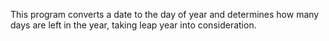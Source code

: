 This program converts a date to the day of year and determines how many days are left in the year, taking leap year into consideration. 
